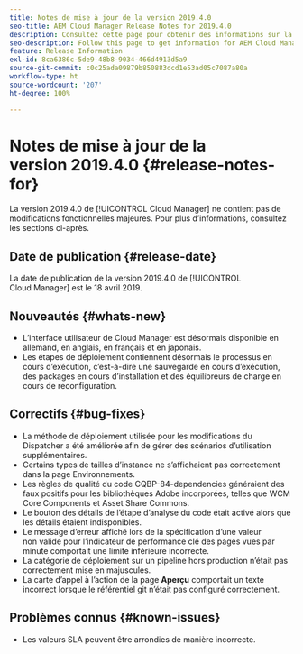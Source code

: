 ```yaml
---
title: Notes de mise à jour de la version 2019.4.0
seo-title: AEM Cloud Manager Release Notes for 2019.4.0
description: Consultez cette page pour obtenir des informations sur la version 2019.4.0 de Cloud Manager.
seo-description: Follow this page to get information for AEM Cloud Manager Release 2019.4.0.
feature: Release Information
exl-id: 8ca6386c-5de9-48b8-9034-466d4913d5a9
source-git-commit: c0c25ada09879b850883dcd1e53ad05c7087a80a
workflow-type: ht
source-wordcount: '207'
ht-degree: 100%

---
```


# Notes de mise à jour de la version 2019.4.0 {#release-notes-for}

La version 2019.4.0 de [!UICONTROL Cloud Manager] ne contient pas de modifications fonctionnelles majeures. Pour plus d’informations, consultez les sections ci-après.

## Date de publication {#release-date}

La date de publication de la version 2019.4.0 de [!UICONTROL Cloud Manager] est le 18 avril 2019.

## Nouveautés {#whats-new}

* L’interface utilisateur de Cloud Manager est désormais disponible en allemand, en anglais, en français et en japonais.
* Les étapes de déploiement contiennent désormais le processus en cours d’exécution, c’est-à-dire une sauvegarde en cours d’exécution, des packages en cours d’installation et des équilibreurs de charge en cours de reconfiguration.

## Correctifs {#bug-fixes}

* La méthode de déploiement utilisée pour les modifications du Dispatcher a été améliorée afin de gérer des scénarios d’utilisation supplémentaires.
* Certains types de tailles d’instance ne s’affichaient pas correctement dans la page Environnements.
* Les règles de qualité du code CQBP-84-dependencies généraient des faux positifs pour les bibliothèques Adobe incorporées, telles que WCM Core Components et Asset Share Commons.
* Le bouton des détails de l’étape d’analyse du code était activé alors que les détails étaient indisponibles.
* Le message d’erreur affiché lors de la spécification d’une valeur non valide pour l’indicateur de performance clé des pages vues par minute comportait une limite inférieure incorrecte.
* La catégorie de déploiement sur un pipeline hors production n’était pas correctement mise en majuscules.
* La carte d’appel à l’action de la page **Aperçu** comportait un texte incorrect lorsque le référentiel git n’était pas configuré correctement.

## Problèmes connus {#known-issues}

* Les valeurs SLA peuvent être arrondies de manière incorrecte.

